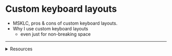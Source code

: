 # Custom keyboard layouts

* MSKLC, pros & cons of custom keyboard layouts.
* Why I use custom keyboard layouts
  * even just for non-breaking space&#x20;

***

<details>

<summary>Resources</summary>

* A guide on using MSKLC — [https://msklc-guide.github.io/](https://msklc-guide.github.io/)&#x20;
* To create a keyboard layout _**image**_ — [https://www.keyboard-layout-editor.com/](https://www.keyboard-layout-editor.com/)
*

</details>

